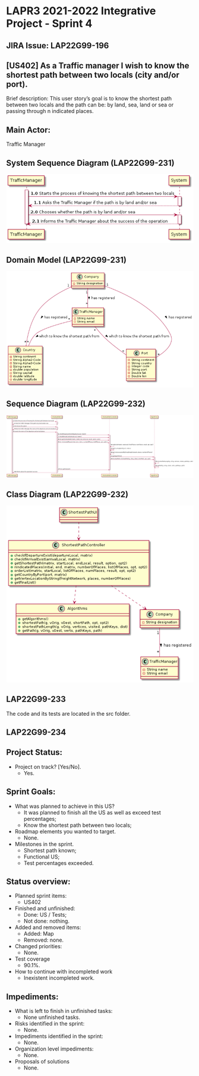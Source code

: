 LAPR3 2021-2022 Integrative Project - Sprint 4
=============================================================================

## JIRA Issue: LAP22G99-196 ##


## [US402] As a Traffic manager I wish to know the shortest path between two locals (city and/or port).

Brief description: This user story’s goal is to know the shortest path between two locals and the path can be: by land, sea, land or sea or passing through n indicated places.


## Main Actor:

Traffic Manager


## System Sequence Diagram (LAP22G99-231)

![SSD](US402-SSD.png)

## Domain Model (LAP22G99-231)

![SSD](US402-MD.png)

## Sequence Diagram (LAP22G99-232)

![SSD](US402-SD.png)

## Class Diagram (LAP22G99-232)

![SSD](US402-CD.png)

## LAP22G99-233

The code and its tests are located in the src folder.

## LAP22G99-234
## Project Status:

- Project on track? [Yes/No].
  - Yes.

## Sprint Goals:

- What was planned to achieve in this US?
  - It was planned to finish all the US as well as exceed test percentages;
  - Know the shortest path between two locals;
- Roadmap elements you wanted to target.
  - None.
- Milestones in the sprint.
  - Shortest path known;
  - Functional US;
  - Test percentages exceeded.


## Status overview:

- Planned sprint items:
  - US402
- Finished and unfinished:
  - Done: US / Tests;
  - Not done: nothing.
- Added and removed items:
  - Added: Map
  - Removed: none.
- Changed priorities:
  - None.
- Test coverage
  - 90.1%.
- How to continue with incompleted work
  - Inexistent incompleted work.

## Impediments:

- What is left to finish in unfinished tasks:
  - None unfinished tasks.
- Risks identified in the sprint:
  - None.
- Impediments identified in the sprint:
  - None.
- Organization level impediments:
  - None.
- Proposals of solutions
  - None.
